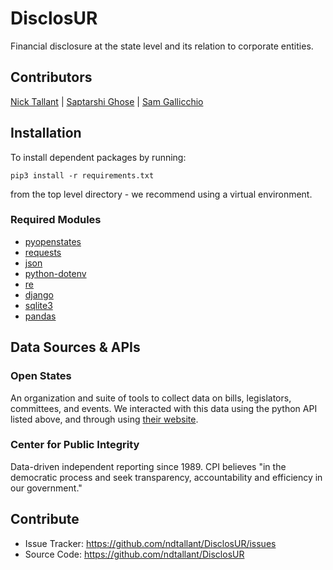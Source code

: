 DisclosUR
=========

Financial disclosure at the state level and its relation to corporate entities.

## Contributors

[Nick Tallant](https://github.com/ndtallant) | [Saptarshi Ghose](https://github.com/saptarshighose) |  [Sam Gallicchio](https://github.com/SRGallicchio)

## Installation
To install dependent packages by running:

```
pip3 install -r requirements.txt
```

from the top level directory - we recommend using a virtual environment.

### Required Modules

* [pyopenstates](http://docs.openstates.org/projects/pyopenstates/en/latest/pyopenstates%20module.html)
* [requests](http://docs.python-requests.org/en/master/)
* [json](https://docs.python.org/3/library/json.html)
* [python-dotenv](https://github.com/theskumar/python-dotenv)
* [re](https://docs.python.org/3/library/re.html)
* [django](https://www.djangoproject.com/)
* [sqlite3](https://docs.python.org/3/library/sqlite3.html)
* [pandas](https://pandas.pydata.org/)

## Data Sources & APIs

### Open States
An organization and suite of tools to collect data on bills, legislators, committees, and events. We interacted with this data using the python API listed above, and through using [their website](https://openstates.org/).

### Center for Public Integrity
Data-driven independent reporting since 1989. CPI  believes "in the democratic process and seek transparency, accountability and efficiency in our government."

Contribute
---------

- Issue Tracker: https://github.com/ndtallant/DisclosUR/issues
- Source Code: https://github.com/ndtallant/DisclosUR
